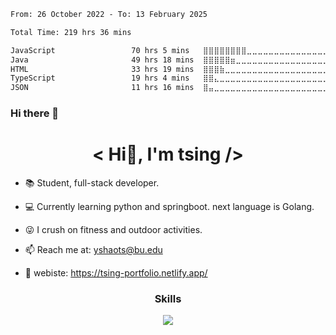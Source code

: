
<!--START_SECTION:waka-->

```txt
From: 26 October 2022 - To: 13 February 2025

Total Time: 219 hrs 36 mins

JavaScript                 70 hrs 5 mins   ⣿⣿⣿⣿⣿⣿⣿⣿⣀⣀⣀⣀⣀⣀⣀⣀⣀⣀⣀⣀⣀⣀⣀⣀⣀   31.92 %
Java                       49 hrs 18 mins  ⣿⣿⣿⣿⣿⣶⣀⣀⣀⣀⣀⣀⣀⣀⣀⣀⣀⣀⣀⣀⣀⣀⣀⣀⣀   22.45 %
HTML                       33 hrs 19 mins  ⣿⣿⣿⣷⣀⣀⣀⣀⣀⣀⣀⣀⣀⣀⣀⣀⣀⣀⣀⣀⣀⣀⣀⣀⣀   15.17 %
TypeScript                 19 hrs 4 mins   ⣿⣿⣄⣀⣀⣀⣀⣀⣀⣀⣀⣀⣀⣀⣀⣀⣀⣀⣀⣀⣀⣀⣀⣀⣀   08.69 %
JSON                       11 hrs 16 mins  ⣿⣤⣀⣀⣀⣀⣀⣀⣀⣀⣀⣀⣀⣀⣀⣀⣀⣀⣀⣀⣀⣀⣀⣀⣀   05.13 %
```

<!--END_SECTION:waka-->


### Hi there 👋
<h1 align="center"> &#60; Hi👋, I'm tsing /&#62; </h1>

- 📚 Student, full-stack developer.

- 💻 Currently learning python and springboot. next language is Golang.

- 😜 I crush on fitness and outdoor activities.

- 📫 Reach me at: yshaots@bu.edu

- 💁 webiste: https://tsing-portfolio.netlify.app/


<h3 align="center">Skills</h3>
<p align="center"> <img src="https://skillicons.dev/icons?i=js,ts,react,vue,sass,figma,html,css,py,md,django,docker,nodejs,heroku,jquery,mongodb,mysql,redux,webpack,rollupjs,spring,svg,vite,aws,express"> </p >


<!--
**tsing-01/tsing-01** is a ✨ _special_ ✨ repository because its `README.md` (this file) appears on your GitHub profile.

Here are some ideas to get you started:

- 🔭 I’m currently working on ...
- 🌱 I’m currently learning ...
- 👯 I’m looking to collaborate on ...
- 🤔 I’m looking for help with ...
- 💬 Ask me about ...
- 📫 How to reach me: ...
- 😄 Pronouns: ...
- ⚡ Fun fact: ...
-->
